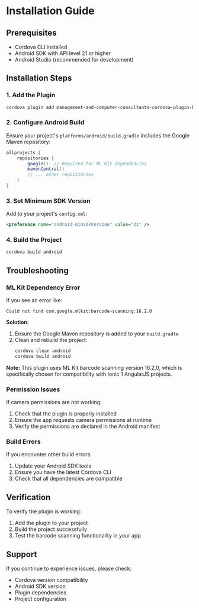 # Installation Guide

## Prerequisites

- Cordova CLI installed
- Android SDK with API level 21 or higher
- Android Studio (recommended for development)

## Installation Steps

### 1. Add the Plugin

```bash
cordova plugin add management-and-computer-consultants-cordova-plugin-barcode-scanner
```

### 2. Configure Android Build

Ensure your project's `platforms/android/build.gradle` includes the Google Maven repository:

```gradle
allprojects {
    repositories {
        google()  // Required for ML Kit dependencies
        mavenCentral()
        // ... other repositories
    }
}
```

### 3. Set Minimum SDK Version

Add to your project's `config.xml`:

```xml
<preference name="android-minSdkVersion" value="21" />
```

### 4. Build the Project

```bash
cordova build android
```

## Troubleshooting

### ML Kit Dependency Error

If you see an error like:
```
Could not find com.google.mlkit:barcode-scanning:16.2.0
```

**Solution:**
1. Ensure the Google Maven repository is added to your `build.gradle`
2. Clean and rebuild the project:
   ```bash
   cordova clean android
   cordova build android
   ```

**Note:** This plugin uses ML Kit barcode scanning version 16.2.0, which is specifically chosen for compatibility with Ionic 1 AngularJS projects.

### Permission Issues

If camera permissions are not working:
1. Check that the plugin is properly installed
2. Ensure the app requests camera permissions at runtime
3. Verify the permissions are declared in the Android manifest

### Build Errors

If you encounter other build errors:
1. Update your Android SDK tools
2. Ensure you have the latest Cordova CLI
3. Check that all dependencies are compatible

## Verification

To verify the plugin is working:

1. Add the plugin to your project
2. Build the project successfully
3. Test the barcode scanning functionality in your app

## Support

If you continue to experience issues, please check:
- Cordova version compatibility
- Android SDK version
- Plugin dependencies
- Project configuration 